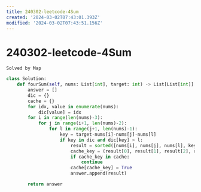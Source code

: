 ```yaml
---
title: 240302-leetcode-4Sum
created: '2024-03-02T07:43:01.393Z'
modified: '2024-03-02T07:43:51.156Z'
---
```


# 240302-leetcode-4Sum
```Solved by Map```

```python
class Solution:
    def fourSum(self, nums: List[int], target: int) -> List[List[int]]:
        answer = []
        dic = {}
        cache = {}
        for idx, value in enumerate(nums):
            dic[value] = idx
        for i in range(len(nums)-3):
            for j in range(i+1, len(nums)-2):
                for l in range(j+1, len(nums)-1):
                    key = target-nums[i]-nums[j]-nums[l]
                    if key in dic and dic[key] > l:
                        result = sorted([nums[i], nums[j], nums[l], key])
                        cache_key = (result[0], result[1], result[2], result[3])
                        if cache_key in cache:
                            continue
                        cache[cache_key] = True
                        answer.append(result)

        return answer

```
